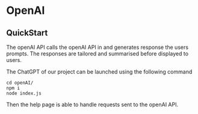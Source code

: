 # OpenAI

## QuickStart

The openAI API calls the openAI API in and generates response the users prompts. The responses are tailored and summarised before displayed to users.

The ChatGPT of our project can be launched using the following command

```shell
cd openAI/
npm i
node index.js
```

Then the help page is able to handle requests sent to the openAI API.
